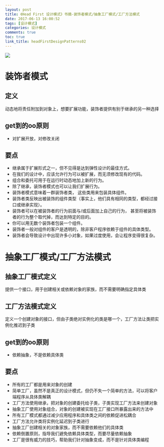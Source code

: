 ```yaml
---
layout: post
title: 《Head First 设计模式》书摘-装饰者模式/抽象工厂模式/工厂方法模式
date: 2017-06-13 16:00:52
tags: [设计模式]
categories: 设计模式
comments: true
toc: true
link_title: headFirstDesignPatterns02
---
```

![](http://onxkn9cbz.bkt.clouddn.com/dp02.jpg)
# 装饰者模式
## 定义
动态地将责任附加到对象上，想要扩展功能，装饰者提供有别于继承的另一种选择

<!--more-->

## get到的oo原则
- 对扩展开放，对修改关闭

## 要点
- 继承属于扩展形式之一，但不见得是达到弹性设计的最佳方式。
- 在我们的设计中，应该允许行为可以被扩展，而无须修改现有的代码。
- 组合和委托可用于在运行时动态地加上新的行为。
- 除了继承，装饰者模式也可以让我们扩展行为。
- 装饰者模式意味着一群装饰者类， 这些类用来包装具体组件。
- 装饰者类反映出被装饰的组件类型（事实上，他们具有相同的类型，都经过接口或继承实现）。
- 装饰者可以在被装饰者的行为前面与/或后面加上自己的行为， 甚至将被装饰者的行为整个取代掉，而达到特定的目的。
- 你可以用无数个装饰者包装一个组件。
- 装饰者一般对组件的客户是透明的，除非客户程序依赖于组件的具体类型。
- 装饰者会导致设计中出现许多小对象，如果过度使用，会让程序变得很复杂。

# 抽象工厂模式/工厂方法模式
## 抽象工厂模式定义
提供一个接口，用于创建相关或依赖对象的家族，而不需要明确指定具体类
## 工厂方法模式定义
定义一个创建对象的接口，但由子类绝对实例化的类是哪一个，工厂方法让类把实例化推迟到子类

## get到的oo原则
- 依赖抽象，不是依赖具体类

## 要点
- 所有的工厂都是用来对象的创建
- 简单工厂，虽然不是真正的设计模式，但仍不失一个简单的方法，可以将客户端程序从具体类解耦
- 工厂方法使用继承，把对象的创建委托给子类，子类实现工厂方法来创建对象
- 抽象工厂使用对象组合，对象的创建被实现在工厂接口所暴露出来的方法中
- 所有工厂模式都通过减少应用程序和具体类之间的依赖促进松耦合
- 工厂方法允许类将实例化延迟到子类进行
- 抽象工厂创建相关的对象家族，而不需要依赖他们的具体类
- 依赖倒置原则，指导我们避免依赖具体类型，而要尽量依赖抽象
- 工厂是很有威力的技巧，帮助我们针对抽象变成，而不是针对具体类编程
